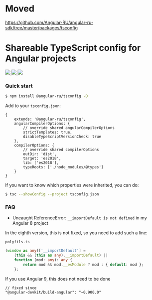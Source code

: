 # Moved

https://github.com/Angular-RU/angular-ru-sdk/tree/master/packages/tsconfig

# Shareable TypeScript config for Angular projects

<p>
  <a href="https://travis-ci.org/github/Angular-RU/angular-tsconfig">
    <img src="https://travis-ci.org/Angular-RU/angular-tsconfig.svg?branch=master" />
  </a>
  <a href="https://badge.fury.io/js/%40angular-ru%2Ftsconfig">
    <img src="https://badge.fury.io/js/%40angular-ru%2Ftsconfig.svg" />
  </a>
  <a href="https://npm-stat.com/charts.html?package=%40angular-ru%2Ftsconfig&from=2019-09-01">
    <img src="https://img.shields.io/npm/dw/@angular-ru/tsconfig" />
  </a>
</p>

### Quick start

```bash
$ npm install @angular-ru/tsconfig -D
```

Add to your `tsconfig.json`:

```json5
{
    extends: '@angular-ru/tsconfig',
    angularCompilerOptions: {
        // override shared angularCompilerOptions
        strictTemplates: true,
        disableTypeScriptVersionCheck: true
    },
    compilerOptions: {
        // override shared compilerOptions
        outDir: 'dist',
        target: 'es2018',
        lib: ['es2018'],
        typeRoots: ['./node_modules/@types']
    }
}
```

If you want to know which properties were inherited, you can do:

```bash
$ tsc --showConfig --project tsconfig.json
```

### FAQ

- Uncaught ReferenceError: `__importDefault is not defined` in my Angular 8 project

In the eighth version, this is not fixed, so you need to add such a line:

`polyfils.ts`

```ts
(window as any)['__importDefault'] =
    (this && (this as any).__importDefault) ||
    function (mod: any): any {
        return mod && mod.__esModule ? mod : { default: mod };
    };
```

If you use Angular 9, this does not need to be done

```
// fixed since
"@angular-devkit/build-angular": "~0.900.0"
```
